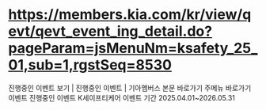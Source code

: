 # https://members.kia.com/kr/view/qevt/qevt_event_ing_detail.do?pageParam=jsMenuNm=ksafety_25_01,sub=1,rgstSeq=8530

진행중인 이벤트 보기 | 진행중인 이벤트 | 기아멤버스
본문 바로가기
주메뉴 바로가기
이벤트
진행중인 이벤트
K세이프티케어
이벤트 기간
2025.04.01~2026.05.31